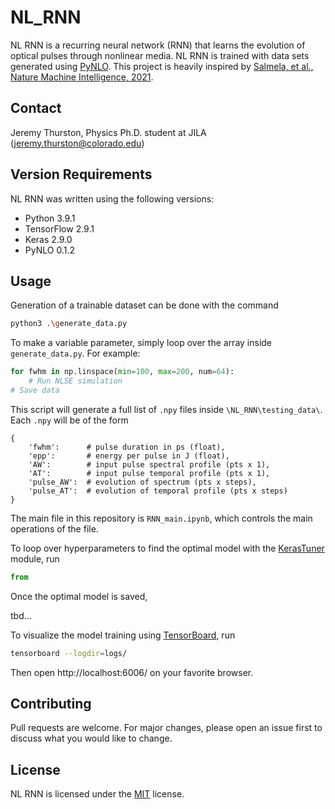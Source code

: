 # NL_RNN

NL RNN is a recurring neural network (RNN) that learns the evolution of optical pulses through nonlinear media. NL RNN is trained with data sets generated using [PyNLO](https://github.com/pyNLO/PyNLO). This project is heavily inspired by [Salmela, et al., Nature Machine Intelligence, 2021](https://doi.org/10.1038/s42256-021-00297-z).


## Contact

Jeremy Thurston, Physics Ph.D. student at JILA (jeremy.thurston@colorado.edu)


## Version Requirements
NL RNN was written using the following versions:
* Python 3.9.1
* TensorFlow 2.9.1
* Keras 2.9.0
* PyNLO 0.1.2


## Usage
Generation of a trainable dataset can be done with the command
```sh
python3 .\generate_data.py
```
To make a variable parameter, simply loop over the array inside `generate_data.py`. For example:
```python
for fwhm in np.linspace(min=100, max=200, num=64):
    # Run NLSE simulation
# Save data
```
This script will generate a full list of `.npy` files inside `\NL_RNN\testing_data\`. Each `.npy` will be of the form
```
{
    'fwhm':      # pulse duration in ps (float),
    'epp':       # energy per pulse in J (float),
    'AW':        # input pulse spectral profile (pts x 1),
    'AT':        # input pulse temporal profile (pts x 1),
    'pulse_AW':  # evolution of spectrum (pts x steps),
    'pulse_AT':  # evolution of temporal profile (pts x steps)
}
```

The main file in this repository is `RNN_main.ipynb`, which controls the main operations of the file.

To loop over hyperparameters to find the optimal model with the [KerasTuner](https://keras.io/keras_tuner/) module, run
```python
from 
```
Once the optimal model is saved, 

tbd...

To visualize the model training using [TensorBoard](https://www.tensorflow.org/tensorboard), run
```sh
tensorboard --logdir=logs/
```
Then open http://localhost:6006/ on your favorite browser.

## Contributing
Pull requests are welcome. For major changes, please open an issue first to discuss what you would like to change.


## License
NL RNN is licensed under the [MIT](https://choosealicense.com/licenses/mit/) license.
